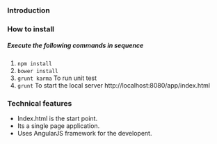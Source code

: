 <h3>Introduction</h3>

<h3>How to install</h3>
<h5>Execute the following commands in sequence</h5>
<ol>
    <li><code>npm install</code></li>
    <li><code>bower install</code></li>
    <li><code>grunt karma</code>    To run unit test</li>
    <li><code>grunt</code>          To start the local server http://localhost:8080/app/index.html</li>
</ol>

<h3>Technical features</h3>
<ul>
    <li>Index.html is the start point.</li>
    <li>Its a single page application.</li>
    <li>Uses AngularJS framework for the developent.</li>
</ul>
